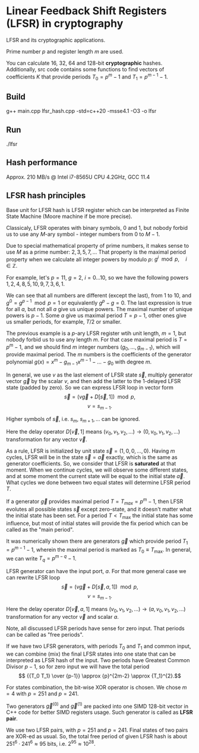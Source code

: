 # Linear Feedback Shift Registers (LFSR) in cryptography
LFSR and its cryptographic applications.

Prime number $p$ and register length $m$ are used.

You can calculate 16, 32, 64 and 128-bit **cryptographic** hashes.
Additionally, src code contains some functions to find vectors of coefficients $K$ that provide periods $T_0 = {p}^{m} - 1$ and $T_1 = {p}^{m-1} - 1$.

## Build
g++ main.cpp lfsr_hash.cpp -std=c++20 -msse4.1 -O3 -o lfsr
## Run
./lfsr

## Hash performance
Approx. 210 MB/s @ Intel i7-8565U CPU 4.2GHz, GCC 11.4

## LFSR hash principles
Base unit for LFSR hash is LFSR register which can be interpreted as Finite State Machine (Moore machine if be more precise).

Classicaly, LFSR operates with binary symbols, $0$ and $1$, but nobody forbid us to use any $M$-ary symbol - integer numbers from $0$ to $M-1$.

Due to special mathematical property of prime numbers, it makes sense to use $M$ as a prime number: $2, 3, 5, 7, \ldots{}$ That property is the maximal period property when we calculate all integer powers by modulo $p$: ${g}^{i} \mod p, \quad i \in \mathbb{Z}$.

For example, let's $p=11$, $g=2$, $i=0...10$, so we have the following powers $1, 2, 4, 8, 5, 10, 9, 7, 3, 6, 1$.

We can see that all numbers are different (except the last), from $1$ to $10$, and ${g}^{0} = {g}^{p-1} \mod p = 1$ or equivalently $g^p - g = 0$.
The last expression is true for all $a$, but not all $a$ give us unique powers. The maximal number of unique powers is $p-1$. Some $a$ give us maximal period $T = p - 1$, other ones give us smaller periods, for example, $T/2$ or smaller.

The previous example is a $p$-ary LFSR register wtih unit length, $m=1$, but nobody forbid us to use any length $m$. For that case maximal period is $T = {p}^{m} - 1$, and we should find $m$ integer numbers $\left( g_0, \ldots{} , {g}_{m-1} \right)$, which will provide maximal period. The $m$ numbers is the coefficients of the generator polynomial $g(x) = x^m - {g}_{m-1} {x}^{m-1} - \ldots{} - g_0$ with degree $m$.

In general, we use $v$ as the last element of LFSR state $\vec s$, multiply generator vector $\vec g$ by the scalar $v$, and then add the latter to the 1-delayed LFSR state (padded by zero). So we can express LFSR loop in vector form
$$\vec s = \left( v \vec g + D[\vec s, 1] \right) \mod p,$$
$$v = {s}_{m-1}.$$

Higher symbols of $\vec s$, i.e. $s_m$, ${s}_{m+1},...$ can be ignored.

Here the delay operator $D[\vec v, 1]$ means $(v_0, v_1, v_2, ...) \rightarrow (0, v_0, v_1, v_2, ...)$ transformation for any vector $\vec v$.

As a rule, LFSR is initialized by unit state $\vec s = (1, 0, 0, ... , 0)$. Having $m$ cycles, LFSR will be in the state $\vec s = \vec a$ exactly, which is the same as generator coefficients. So, we consider that LFSR is **saturated** at that moment. When we continue cycles, we will observe some different states, and at some moment the current state will be equal to the initial state $\vec a$. What cycles we done between two equal states will determine LFSR period $T$.

If a generator $\vec g$ provides maximal period $T = {T}_{max} = p^m - 1$, then LFSR evolutes all possible states $\vec s$ except zero-state, and it doesn't matter what the initial state has been set. For a period $T < {T}_{\max}$ the initial state has some influence, but most of initial states will provide the fix period which can be called as the "main period".

It was numerically shown there are generators $\vec g$ which provide period $T_1 = {p}^{m-1} - 1$, wherein the maximal period is marked as $T_0 \equiv {T}_{\max}$. In general, we can write $T_q = {p}^{m-q} - 1$.

LFSR generator can have the input port, $a$. For that more general case we can rewrite LFSR loop
$$\vec s = \left( v \vec g + D[\vec s, a, 1] \right) \mod p,$$
$$v = {s}_{m-1}.$$

Here the delay operator $D[\vec v, a, 1]$ means $(v_0, v_1, v_2, ...) \rightarrow (a, v_0, v_1, v_2, ...)$ transformation for any vector $\vec v$ and scalar $a$.

Note, all discussed LFSR periods have sense for zero input. That periods can be called as "free periods".

If we have two LFSR generators, with periods $T_0$ and $T_1$ and common input, we can combine (mix) the final LFSR states into one state that can be interpreted as LFSR hash of the input. Two periods have Greatest Common Divisor $p-1$, so for zero input we will have the total period
$$ {{T_0 T_1} \over {p-1}} \approx {p}^{2m-2} \approx {T_1}^{2}.$$

For states combination, the bit-wise XOR operator is chosen. We chose $m=4$ with $p=251$ and $p=241$.

Two generators ${\vec g}^{(0)}$ and ${\vec g}^{(1)}$ are packed into one SIMD 128-bit vector in C++ code for better SIMD registers usage. Such generator is called as **LFSR pair**.

We use two LFSR pairs, with $p=251$ and $p=241$. Final states of two pairs are XOR-ed as usual. So, the total free period of given LFSR hash is about ${251}^{6} \cdot {241}^{6} \approx 95$ bits, i.e. ${2}^{95} \approx {10}^{28}$.
